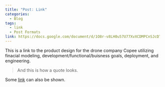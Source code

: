 ```yaml
---
title: "Post: Link"
categories:
  - Blog
tags:
  - link
  - Post Formats
link: https://docs.google.com/document/d/1O8r-v8LH0u57U77XvXCDMPCnSJcDThqKD047vlA__8I/edit?usp=sharing
---
```




This is a link to the product design for the drone company Copee utilizing finacial modeling, development/functional/buisness goals, deployment, and engineering. 
> And this is how a quote looks.

Some [link](#) can also be shown.
